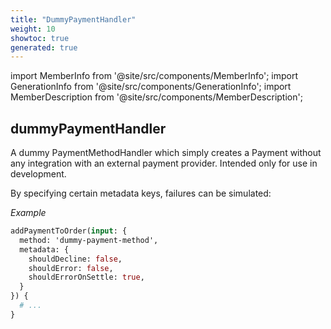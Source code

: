 ```yaml
---
title: "DummyPaymentHandler"
weight: 10
showtoc: true
generated: true
---
```

<!-- This file was generated from the Vendure source. Do not modify. Instead, re-run the "docs:build" script -->
import MemberInfo from '@site/src/components/MemberInfo';
import GenerationInfo from '@site/src/components/GenerationInfo';
import MemberDescription from '@site/src/components/MemberDescription';


## dummyPaymentHandler

<GenerationInfo sourceFile="packages/core/src/config/payment/dummy-payment-method-handler.ts" sourceLine="27" packageName="@vendure/core" />

A dummy PaymentMethodHandler which simply creates a Payment without any integration
with an external payment provider. Intended only for use in development.

By specifying certain metadata keys, failures can be simulated:

*Example*

```GraphQL
addPaymentToOrder(input: {
  method: 'dummy-payment-method',
  metadata: {
    shouldDecline: false,
    shouldError: false,
    shouldErrorOnSettle: true,
  }
}) {
  # ...
}
```

